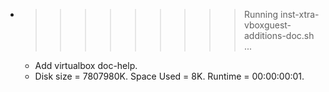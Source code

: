 * >>>>>>>>> Running inst-xtra-vboxguest-additions-doc.sh ...
  * Add virtualbox doc-help.
  * Disk size = 7807980K. Space Used = 8K. Runtime = 00:00:00:01.
